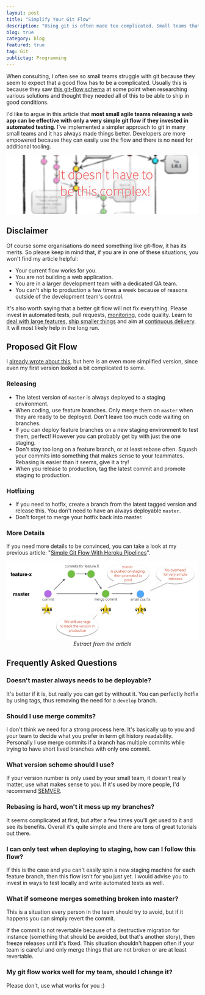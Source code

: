 ```yaml
---
layout: post
title: "Simplify Your Git Flow"
description: "Using git is often made too complicated. Small teams that could do just fine with a very simple flow end up re-using solutions that end up slowing them down. Here is a simpler alternative."
blog: true
category: blog
featured: true
tag: Git
publictag: Programming
---
```


When consulting, I often see so small teams struggle with git because they seem to expect that a good flow has to be a complicated. Usually this is because they saw [this git-flow schema][1] at some point when researching various solutions and thought they needed all of this to be able to ship in good conditions.

I'd like to argue in this article that **most small agile teams releasing a web app can be effective with only a very simple git flow if they invested in automated testing**. I've implemented a simpler approach to git in many small teams and it has always made things better. Developers are more empowered because they can easily use the flow and there is no need for additional tooling.

<div class="image-wrapper" style="text-align: center"><img src="/assets/blog/no-need-complexity-git.jpg" alt="Git flow can be simpler" style="padding: 0px; width: 650px;"/></div>

## Disclaimer

Of course some organisations do need something like git-flow, it has its merits. So please keep in mind that, if you are in one of these situations, you won't find my article helpful:

- Your current flow works for you.
- You are not building a web application.
- You are in a larger development team with a dedicated QA team.
- You can't ship to production a few times a week because of reasons outside of the development team's control.

It's also worth saying that a better git flow will not fix everything. Please invest in automated tests, pull requests, [monitoring][2], code quality. Learn to [deal with large features][3], [ship smaller things][4] and aim at [continuous delivery][5]. It will most likely help in the long run.

## Proposed Git Flow

I [already wrote about this][6], but here is an even more simplified version, since even my first version looked a bit complicated to some.

### Releasing

- The latest version of `master` is always deployed to a staging environment.
- When coding, use feature branches. Only merge them on `master` when they are ready to be deployed. Don't leave too much code waiting on branches.
- If you can deploy feature branches on a new staging environment to test them, perfect! However you can probably get by with just the one staging.
- Don't stay too long on a feature branch, or at least rebase often. Squash your commits into something that makes sense to your teammates. Rebasing is easier than it seems, give it a try!
- When you release to production, tag the latest commit and promote staging to production.

### Hotfixing

- If you need to hotfix, create a branch from the latest tagged version and release this. You don't need to have an always deployable `master`.
- Don't forget to merge your hotfix back into master.

### More Details

If you need more details to be convinced, you can take a look at my previous article: "[Simple Git Flow With Heroku Pipelines][7]".

<div class="image-wrapper" style="text-align: center"><img src="/assets/blog/git-flow-drivy.jpg" alt="Proposed git flow example" style="padding: 0px; width: 650px;"/><br><em>Extract from the article</em></div>

## Frequently Asked Questions

### Doesn't master always needs to be deployable?

It's better if it is, but really you can get by without it. You can perfectly hotfix by using tags, thus removing the need for a `develop` branch.

### Should I use merge commits?

I don't think we need for a strong process here. It's basically up to you and your team to decide what you prefer in term git history readability. Personally I use merge commits if a branch has multiple commits while trying to have short lived branches with only one commit.

### What version scheme should I use?

If your version number is only used by your small team, it doesn't really matter, use what makes sense to you. If it's used by more people, I'd recommend [SEMVER][8].

### Rebasing is hard, won't it mess up my branches?

It seems complicated at first, but after a few times you'll get used to it and see its benefits. Overall it's quite simple and there are tons of great tutorials out there.

### I can only test when deploying to staging, how can I follow this flow?

If this is the case and you can't easily spin a new staging machine for each feature branch, then this flow isn't for you just yet. I would advise you to invest in ways to test locally and write automated tests as well.

### What if someone merges something broken into master?

This is a situation every person in the team should try to avoid, but if it happens you can simply revert the commit.

If the commit is not revertable because of a destructive migration for instance (something that should be avoided, but that's another story), then freeze releases until it's fixed. This situation shouldn't happen often if your team is careful and only merge things that are not broken or are at least revertable.

### My git flow works well for my team, should I change it?

Please don't, use what works for you :)

[1]:	/assets/blog/git-flow-complex.png
[2]:	/blog/2016/07/04/monitoring-bugs/
[3]:	https://drivy.engineering/best-practices-for-large-features/
[4]:	/blog/2018/03/20/splitting-releases/
[5]:	https://drivy.engineering/continuous-integration/
[6]:	/blog/2016/02/22/git-flow-heroku-pipelines/
[7]:	/blog/2016/02/22/git-flow-heroku-pipelines/
[8]:	https://semver.org/
